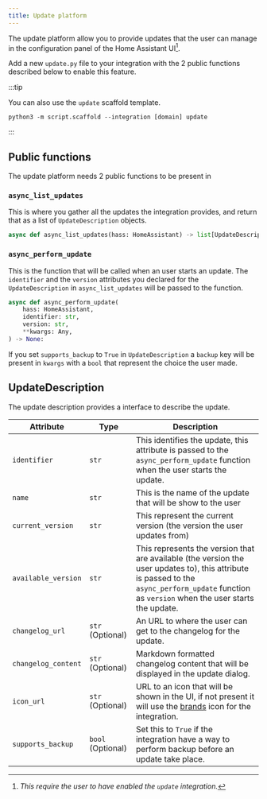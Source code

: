 ```yaml
---
title: Update platform
---
```


The update platform allow you to provide updates that the user can manage in the configuration panel of the Home Assistant UI[^1].

Add a new `update.py` file to your integration with the 2 public functions
described below to enable this feature.

:::tip

You can also use the `update` scaffold template.

```shell
python3 -m script.scaffold --integration [domain] update
```

:::

## Public functions

The update platform needs 2 public functions to be present in 

### `async_list_updates`

This is where you gather all the updates the integration provides, and return that as a list of `UpdateDescription` objects.

```python
async def async_list_updates(hass: HomeAssistant) -> list[UpdateDescription]:
```

### `async_perform_update`

This is the function that will be called when an user starts an update.
The `identifier` and the  `version` attributes you declared for the `UpdateDescription`  in  `async_list_updates` will be passed to the function.

```python
async def async_perform_update(
    hass: HomeAssistant,
    identifier: str,
    version: str,
    **kwargs: Any,
) -> None:
```

If you set `supports_backup`  to `True` in `UpdateDescription` a `backup` key will be present in `kwargs` with a `bool` that represent the choice the user made.

## UpdateDescription

The update description provides a interface to describe the update.

Attribute | Type | Description
-- | -- | --
`identifier` | `str` | This identifies the update, this attribute is passed to the `async_perform_update` function when the user starts the update.
`name` | `str` | This is the name of the update that will be show to the user
`current_version` | `str` | This represent the current version (the version the user updates from)
`available_version` | `str` | This represents the version that are available (the version the user updates to), this attribute is passed to the `async_perform_update` function as `version` when the user starts the update.
`changelog_url` | `str` (Optional) | An URL to where the user can get to the changelog for the update.
`changelog_content` | `str` (Optional) | Markdown formatted changelog content that will be displayed in the update dialog.
`icon_url` | `str` (Optional) | URL to an icon that will be shown in the UI, if not present it will use the [brands](https://github.com/home-assistant/brands) icon for the integration.
`supports_backup` | `bool` (Optional) | Set this to `True` if the integration have a way to perform backup before an update take place.

[^1]: _This require the user to have enabled the `update` integration._
